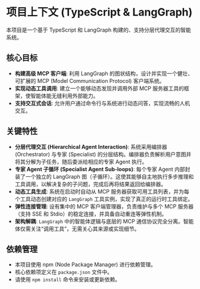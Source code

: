 # 项目上下文 (TypeScript & LangGraph)

本项目是一个基于 TypeScript 和 LangGraph 构建的、支持分层代理交互的智能系统。

## 核心目标

-   **构建高级 MCP 客户端**: 利用 LangGraph 的图状结构，设计并实现一个健壮、可扩展的 MCP (Model Communication Protocol) 客户端系统。
-   **实现动态工具调用**: 建立一个能够动态发现并调用外部 MCP 服务器工具的框架，使智能体能无缝利用外部能力。
-   **支持交互式会话**: 允许用户通过命令行与系统进行动态问答，实现流畅的人机交互。

## 关键特性

-   **分层代理交互 (Hierarchical Agent Interaction)**: 系统采用编排器 (Orchestrator) 与专家 (Specialist) 的分层结构。编排器负责解析用户意图并将其分解为子任务，随后委派给相应的专家 Agent 执行。
-   **专家 Agent 子循环 (Specialist Agent Sub-loops)**: 每个专家 Agent 内部封装了一个独立的 LangGraph 图（子循环）。这使其能够自主地执行多步推理和工具调用，以解决复杂的子问题，完成后再将结果返回给编排器。
-   **动态工具生成**: 系统在启动时自动从 MCP 服务器获取可用工具列表，并为每个工具动态创建对应的 `LangGraph` 工具实例，实现了真正的运行时工具绑定。
-   **弹性连接管理**: 设有集中的 MCP 客户端管理器，负责维护与多个 MCP 服务器（支持 SSE 和 Stdio）的稳定连接，并具备自动重连等弹性机制。
-   **架构解耦**: `LangGraph` 中的智能体逻辑与底层的 MCP 通信协议完全分离。智能体仅需关注“调用工具”，无需关心其来源或实现细节。

## 依赖管理

-   本项目使用 npm (Node Package Manager) 进行依赖管理。
-   核心依赖项定义在 `package.json` 文件中。
-   请使用 `npm install` 命令来安装或更新依赖。
